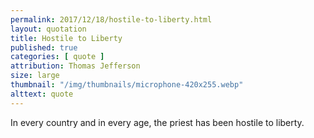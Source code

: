 ```yaml
---
permalink: 2017/12/18/hostile-to-liberty.html
layout: quotation
title: Hostile to Liberty
published: true
categories: [ quote ]
attribution: Thomas Jefferson
size: large
thumbnail: "/img/thumbnails/microphone-420x255.webp"
alttext: quote
---
```


In every country and in every age, the priest has been hostile to liberty.
